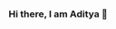 ### Hi there, I am Aditya 👋

<!--
**srwaditya/srwaditya** is a ✨ _special_ ✨ repository because its `README.md` (this file) appears on your GitHub profile.

Here are some ideas to get you started:

- 👨🏾‍💻 I am a Data Scientist  in Infinite Computer Soloution Inc. 
- 🔭 I’m interested are Web Developement💻& Data Analysis & Data Scientist📊- , Cricket🏏🌱 , Travling 🛣
- 💻 currently learning  Deep Learning & NLP
- 👯 I’m looking to collaborate on POS(Point Of Sales)
- 🤔 I’m looking for help with UI for POS.
- 💬 Ask me about anything, I am happy to help..
- 📫 How to reach me: srw.aditya@gmail.com
- 😄 Pronouns: Comedy 
- ⚡ Fun fact: Your highest blood flow is in your kidneys-->
